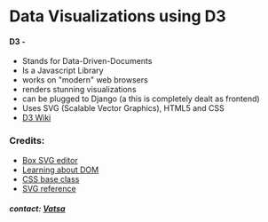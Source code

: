 # Data Visualizations using D3
#### D3 -
- Stands for Data-Driven-Documents
- Is a Javascript Library
- works on "modern" web browsers
- renders stunning visualizations
- can be plugged to Django (a this is completely dealt as frontend)
- Uses SVG (Scalable Vector Graphics), HTML5 and CSS
- [D3 Wiki](https://en.wikipedia.org/wiki/D3.js)

### Credits:
- [Box SVG editor](https://boxy-svg.com/app)
- [Learning about DOM](https://www.digitalocean.com/community/tutorials/introduction-to-the-dom)
- [CSS base class](https://gist.githubusercontent.com/planetoftheweb)
- [SVG reference](https://developer.mozilla.org/en-US/docs/Web/SVG)

##### contact: [Vatsa](mailto:vatsamail@gmail.com)
